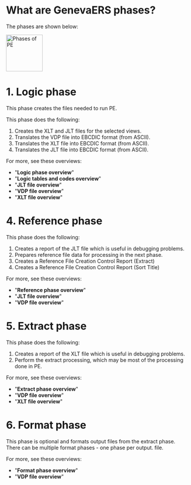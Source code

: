 
# What are GenevaERS phases?

The phases are shown below:

[//]: # ( Comment on old image - PLEASE KEEP - <img src="../images/PM_All_Progs_10_Thin.gif" alt="Missing image" width="100" height="100"/> )

<img src="../../images/PM_All_Progs_10_Thin.gif" alt="Phases of PE" width="100" height="100"/> 

# 1. Logic phase

This phase creates the files needed to run PE.

This phase does the following:

1.  Creates the XLT and JLT files for the selected views.
2.  Translates the VDP file into EBCDIC format \(from ASCII\).
3.  Translates the XLT file into EBCDIC format \(from ASCII\).
4.  Translates the JLT file into EBCDIC format \(from ASCII\).

For more, see these overviews:

-   "**Logic phase overview**"
-   "**Logic tables and codes overview**"
-   "**JLT file overview**"
-   "**VDP file overview**"
-   "**XLT file overview**"


# 4. Reference phase

This phase does the following:

1.  Creates a report of the JLT file which is useful in debugging problems.
2.  Prepares reference file data for processing in the next phase.
3.  Creates a Reference File Creation Control Report \(Extract\)
4.  Creates a Reference File Creation Control Report \(Sort Title\)

For more, see these overviews:

-   "**Reference phase overview**"
-   "**JLT file overview**"
-   "**VDP file overview**"


# 5. Extract phase

This phase does the following:

1.  Creates a report of the XLT file which is useful in debugging problems.
2.  Perform the extract processing, which may be most of the processing done in PE.

For more, see these overviews:

-   "**Extract phase overview**"
-   "**VDP file overview**"
-   "**XLT file overview**"


# 6. Format phase

This phase is optional and formats output files from the extract phase. There can be multiple format phases - one phase per output. file.

For more, see these overviews:

-   "**Format phase overview**"
-   "**VDP file overview**"


